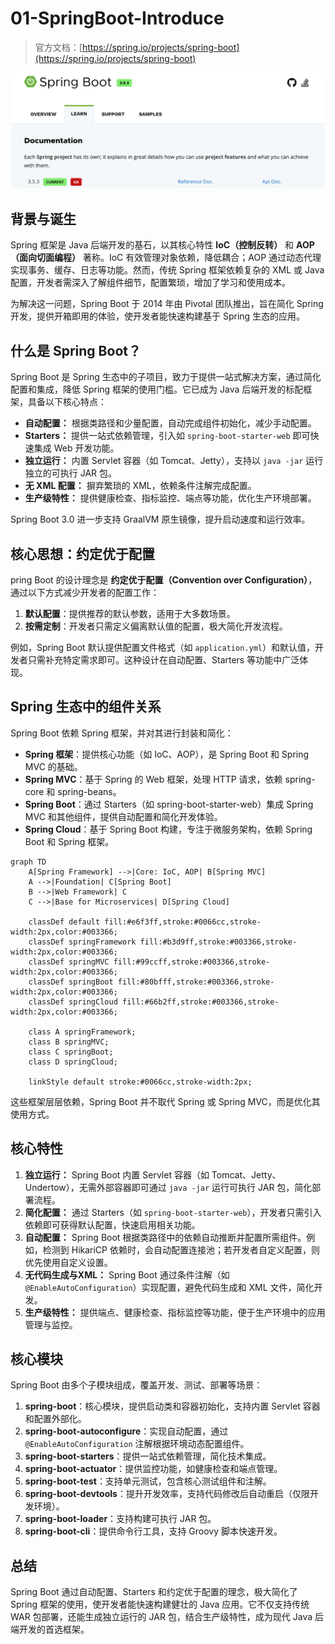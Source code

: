 # 01-SpringBoot-Introduce

> 官方文档：[https://spring.io/projects/spring-boot](https://spring.io/projects/spring-boot)

![Img](./FILES/01-SpringBoot-基本介绍.md/img-20250716195933.png)

## 背景与诞生

Spring 框架是 Java 后端开发的基石，以其核心特性 **IoC（控制反转）** 和 **AOP（面向切面编程）** 著称。IoC 有效管理对象依赖，降低耦合；AOP 通过动态代理实现事务、缓存、日志等功能。然而，传统 Spring 框架依赖复杂的 XML 或 Java 配置，开发者需深入了解组件细节，配置繁琐，增加了学习和使用成本。

为解决这一问题，Spring Boot 于 2014 年由 Pivotal 团队推出，旨在简化 Spring 开发，提供开箱即用的体验，使开发者能快速构建基于 Spring 生态的应用。


## 什么是 Spring Boot？

Spring Boot 是 Spring 生态中的子项目，致力于提供一站式解决方案，通过简化配置和集成，降低 Spring 框架的使用门槛。它已成为 Java 后端开发的标配框架，具备以下核心特点：

* **自动配置：** 根据类路径和少量配置，自动完成组件初始化，减少手动配置。
* **Starters：** 提供一站式依赖管理，引入如 `spring-boot-starter-web` 即可快速集成 Web 开发功能。
* **独立运行：** 内置 Servlet 容器（如 Tomcat、Jetty），支持以 `java -jar` 运行独立的可执行 JAR 包。
* **无 XML 配置：** 摒弃繁琐的 XML，依赖条件注解完成配置。
* **生产级特性：** 提供健康检查、指标监控、端点等功能，优化生产环境部署。

Spring Boot 3.0 进一步支持 GraalVM 原生镜像，提升启动速度和运行效率。

## 核心思想：约定优于配置

pring Boot 的设计理念是 **约定优于配置（Convention over Configuration）**，通过以下方式减少开发者的配置工作：

1. **默认配置**：提供推荐的默认参数，适用于大多数场景。
2. **按需定制**：开发者只需定义偏离默认值的配置，极大简化开发流程。

例如，Spring Boot 默认提供配置文件格式（如 `application.yml`）和默认值，开发者只需补充特定需求即可。这种设计在自动配置、Starters 等功能中广泛体现。

## Spring 生态中的组件关系

Spring Boot 依赖 Spring 框架，并对其进行封装和简化：

* **Spring 框架**：提供核心功能（如 IoC、AOP），是 Spring Boot 和 Spring MVC 的基础。
* **Spring MVC**：基于 Spring 的 Web 框架，处理 HTTP 请求，依赖 spring-core 和 spring-beans。
* **Spring Boot**：通过 Starters（如 spring-boot-starter-web）集成 Spring MVC 和其他组件，提供自动配置和简化开发体验。
* **Spring Cloud**：基于 Spring Boot 构建，专注于微服务架构，依赖 Spring Boot 和 Spring 框架。

```mermaid
graph TD
    A[Spring Framework] -->|Core: IoC, AOP| B[Spring MVC]
    A -->|Foundation| C[Spring Boot]
    B -->|Web Framework| C
    C -->|Base for Microservices| D[Spring Cloud]

    classDef default fill:#e6f3ff,stroke:#0066cc,stroke-width:2px,color:#003366;
    classDef springFramework fill:#b3d9ff,stroke:#003366,stroke-width:2px,color:#003366;
    classDef springMVC fill:#99ccff,stroke:#003366,stroke-width:2px,color:#003366;
    classDef springBoot fill:#80bfff,stroke:#003366,stroke-width:2px,color:#003366;
    classDef springCloud fill:#66b2ff,stroke:#003366,stroke-width:2px,color:#003366;

    class A springFramework;
    class B springMVC;
    class C springBoot;
    class D springCloud;

    linkStyle default stroke:#0066cc,stroke-width:2px;
```

这些框架层层依赖，Spring Boot 并不取代 Spring 或 Spring MVC，而是优化其使用方式。

## 核心特性

1. **独立运行：** Spring Boot 内置 Servlet 容器（如 Tomcat、Jetty、Undertow），无需外部容器即可通过 `java -jar` 运行可执行 JAR 包，简化部署流程。
2. **简化配置：** 通过 Starters（如 `spring-boot-starter-web`），开发者只需引入依赖即可获得默认配置，快速启用相关功能。
3. **自动配置：** Spring Boot 根据类路径中的依赖自动推断并配置所需组件。例如，检测到 HikariCP 依赖时，会自动配置连接池；若开发者自定义配置，则优先使用自定义设置。
4. **无代码生成与XML：** Spring Boot 通过条件注解（如 `@EnableAutoConfiguration`）实现配置，避免代码生成和 XML 文件，简化开发。
5. **生产级特性：** 提供端点、健康检查、指标监控等功能，便于生产环境中的应用管理与监控。

## 核心模块

Spring Boot 由多个子模块组成，覆盖开发、测试、部署等场景：

1. **spring-boot**：核心模块，提供启动类和容器初始化，支持内置 Servlet 容器和配置外部化。
2. **spring-boot-autoconfigure**：实现自动配置，通过 `@EnableAutoConfiguration` 注解根据环境动态配置组件。
3. **spring-boot-starters**：提供一站式依赖管理，简化技术集成。
4. **spring-boot-actuator**：提供监控功能，如健康检查和端点管理。
5. **spring-boot-test**：支持单元测试，包含核心测试组件和注解。
6. **spring-boot-devtools**：提升开发效率，支持代码修改后自动重启（仅限开发环境）。
7. **spring-boot-loader**：支持构建可执行 JAR 包。
8. **spring-boot-cli**：提供命令行工具，支持 Groovy 脚本快速开发。

## 总结

Spring Boot 通过自动配置、Starters 和约定优于配置的理念，极大简化了 Spring 框架的使用，使开发者能快速构建健壮的 Java 应用。它不仅支持传统 WAR 包部署，还能生成独立运行的 JAR 包，结合生产级特性，成为现代 Java 后端开发的首选框架。





